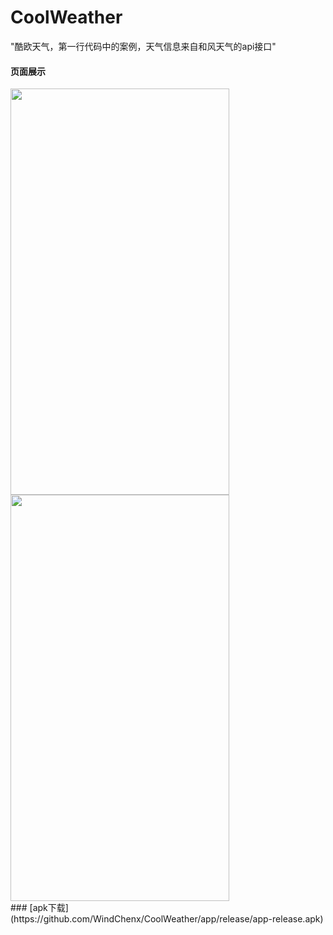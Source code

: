 # CoolWeather
"酷欧天气，第一行代码中的案例，天气信息来自和风天气的api接口"
#### 页面展示
<div align="left">
<img src="https://github.com/WindChenx/CoolWeather/image/LSORAGVACSGZ2%QP6QH~A_N.png" height="650" width="350">
<img src="https://github.com/WindChenx/CoolWeather/image/_UPSHZN`L)IJVO81RXDHCCP.png" height="650" width="350">
<div>
### [apk下载](https://github.com/WindChenx/CoolWeather/app/release/app-release.apk)
